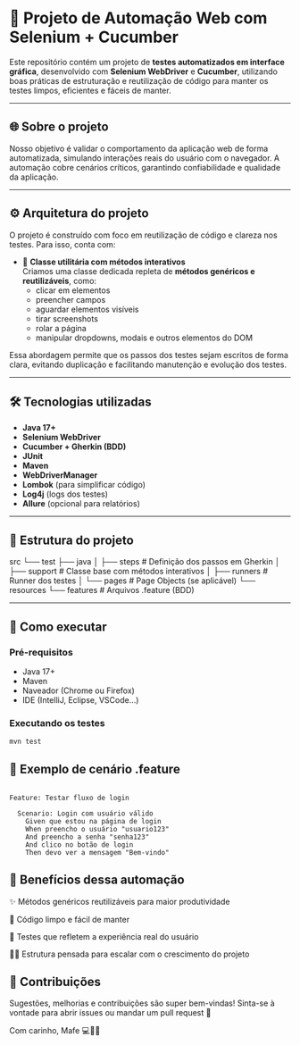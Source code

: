 # 🧪 Projeto de Automação Web com Selenium + Cucumber

Este repositório contém um projeto de **testes automatizados em interface gráfica**, desenvolvido com **Selenium WebDriver** e **Cucumber**, utilizando boas práticas de estruturação e reutilização de código para manter os testes limpos, eficientes e fáceis de manter.

---

## 🌐 Sobre o projeto

Nosso objetivo é validar o comportamento da aplicação web de forma automatizada, simulando interações reais do usuário com o navegador. A automação cobre cenários críticos, garantindo confiabilidade e qualidade da aplicação.

---

## ⚙️ Arquitetura do projeto

O projeto é construído com foco em reutilização de código e clareza nos testes. Para isso, conta com:

- 🧩 **Classe utilitária com métodos interativos**  
  Criamos uma classe dedicada repleta de **métodos genéricos e reutilizáveis**, como:
  - clicar em elementos
  - preencher campos
  - aguardar elementos visíveis
  - tirar screenshots
  - rolar a página
  - manipular dropdowns, modais e outros elementos do DOM

Essa abordagem permite que os passos dos testes sejam escritos de forma clara, evitando duplicação e facilitando manutenção e evolução dos testes.

---

## 🛠️ Tecnologias utilizadas

- **Java 17+**
- **Selenium WebDriver**
- **Cucumber + Gherkin (BDD)**
- **JUnit**
- **Maven**
- **WebDriverManager**
- **Lombok** (para simplificar código)
- **Log4j** (logs dos testes)
- **Allure** (opcional para relatórios)

---

## 📁 Estrutura do projeto
src └── test ├── java │ ├── steps # Definição dos passos em Gherkin │ ├── support # Classe base com métodos interativos │ ├── runners # Runner dos testes │ └── pages # Page Objects (se aplicável) └── resources └── features # Arquivos .feature (BDD)


---

## 🚀 Como executar

### Pré-requisitos

- Java 17+
- Maven
- Naveador (Chrome ou Firefox)
- IDE (IntelliJ, Eclipse, VSCode...)

### Executando os testes

```bash
mvn test
```

## 📖 Exemplo de cenário .feature

```gherkin

Feature: Testar fluxo de login

  Scenario: Login com usuário válido
    Given que estou na página de login
    When preencho o usuário "usuario123"
    And preencho a senha "senha123"
    And clico no botão de login
    Then devo ver a mensagem "Bem-vindo"
```

## 🎯 Benefícios dessa automação
✨ Métodos genéricos reutilizáveis para maior produtividade

🧼 Código limpo e fácil de manter

🧪 Testes que refletem a experiência real do usuário

👨‍💻 Estrutura pensada para escalar com o crescimento do projeto

## 🤝 Contribuições
Sugestões, melhorias e contribuições são super bem-vindas!
Sinta-se à vontade para abrir issues ou mandar um pull request 🚀

Com carinho,
Mafe 💻🧼✨

